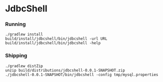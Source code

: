 JdbcShell
=========

### Running

    ./gradlew install
    build/install/jdbcshell/bin/jdbcshell -url URL
    build/install/jdbcshell/bin/jdbcshell -help

### Shipping

    ./gradlew distZip
    unzip build/distributions/jdbcshell-0.0.1-SNAPSHOT.zip
    ./jdbcshell-0.0.1-SNAPSHOT/bin/jdbcshell -config tmp/mysql.properties
